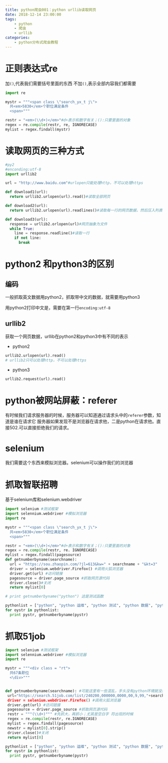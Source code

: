 ```yaml
---
title: python爬虫001：python urllib读取网页
date: 2018-12-14 23:00:00
tags:
	- python
	- 爬虫
	- urllib
categories:
	- python分布式爬虫教程
---
```

# 正则表达式re
加`()`,代表我们需要括号里面的东西
不加`()`,表示全部内容我们都需要
```python
import re

mystr = """<span class \"search_yx_t j\">
  共<em>5830</em>个职位满足条件
  <span>"""

restr = "<em>(\\d+)</em>"#d+表示和数字有关；():只要里面的对象
regex = re.compile(restr, re, IGNORECASE)
mylist = regex.findall(mystr)

```

# 读取网页的三种方式
```python
#py2
#enconding:utf-8
import urllib2

url = "http://www.baidu.com"#urlopen只能处理http，不可以处理https

def download1(url):
  return urllib2.urlopen(url).read()#读取全部网页

def download2(url):
  return urllib2.urlopen(url).readlines()#读取每一行的网页数据，然后压入列表

def download3(url):
  response = urllib2.orlopen(url)#网页抽象为文件
  while True:
    line = response.readline()#读取一行
    if not line:
      break

```

# python2 和python3的区别
## 编码
一般抓取英文数据用python2，抓取带中文的数据，就需要用python3

用python2打印中文是，需要在第一行`encoding:utf-8`

## urllib2

获取一个网页数据，urllib在python2和python3中有不同的表示
- python2
```python
urllib2.urlopen(url).read()
# urllib2只可以处理http，不可以处理https
```
- python3
```python
urllib2.request(url).read()
```

# python被网站屏蔽：referer
有时候我们请求服务器的时候，服务器可以知道通过请求头中的`referer`参数，知道是谁在请求它
服务器如果发现不是浏览器在请求他，二是python在请求他。直接502.可以直接拒绝我们的请求。

# selenium
我们需要这个东西来模拟浏览器。selenium可以操作我们的浏览器

# 抓取智联招聘
基于selenium库和selenium.webdriver
```python
import selenium #测试框架
import selennium.webdriver #模拟浏览器
import re

mystr = """<span class \"search_yx_t j\">
  共<em>5830</em>个职位满足条件
  <span>"""

restr = "<em>(\\d+)</em>"#d+表示和数字有关；():只要里面的对象
regex = re.compile(restr, re. IGNORECASE)
mylist = regex.findall(pagesource)
def getnumberbyname(searchname):
  url = "https://sou.zhaopin.com/?jl=613&kw=" + searchname + "&kt=3"
  driver = selenium.webdriver.Firefox() #调用火狐浏览器
  driver.get(url) #访问链接
  pagesource = driver.page_source #抓取网页源代码
  driver.close()#关闭
  return mylist[0]

# print getnumberbyname("python") 这是测试函数

pythonlist = ["python", "python 运维", "python 测试", "python 数据", "python web"]
for oystr in pythonlist:
  print pystr, getnumberbyname(pystr)

```
# 抓取51job
```python
import selenium #测试框架
import selennium.webdriver #模拟浏览器
import re

mystr = """<div class = "rt">
  共67条职位
  <\div>"""


def getnumberbyname(searchname): #可能这里有一些混乱，手头没有python环境就没测试，大致就先这样吧
 url="https://search.51job.com/list/240200,000000,0000,00,9,99,"+searchname +",2,1.htmllang=c&stype=&postchannel=0000&workyear=99&cotype=99&degefrom=99&jobterm=99&companysize=99&providesalary=99&lonlat=0%2C0&adius=-1&ord_field=0&confirmdate=9&fromType=&dibiaoid=0&address=&lin=&specialarea=00&from=&welfare=
 driver = selenium.webdriver.Firefox() #调用火狐浏览器
 driver.get(url) #访问链接
 pagesource = driver.page_source #抓取网页源代码
 restr = """(\\d+)""" #先抓大，再抓小；尤其是空白字 符出现的时候
 regex = re.compile(restr, re.IGNORECASE)
 mylist = regex.findall(pagesource)
 newstr = mylist[0].strip()
 driver.close()#关闭
 return mylist[0]

pythonlist = ["python", "python 运维", "python 测试", "python 数据", "python web"]
for oystr in pythonlist:
  print pystr, getnumberbyname(pystr)
```
